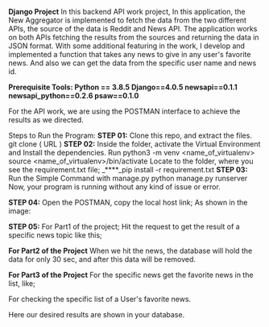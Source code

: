 **Django Project**
In this backend API work project, In this application, the New Aggregator is implemented to fetch the data from the two different APIs, the source of the data is Reddit and News API. The application works on both APIs fetching the results from the sources and returning the data in JSON format.
With some additional featuring in the work, I develop and implemented a function that takes any news to give in any user's favorite news. And also we can get the data from the specific user name and news id.

**Prerequisite Tools:
Python == 3.8.5
Django==4.0.5
newsapi==0.1.1
newsapi_python==0.2.6
psaw==0.1.0**


For the API work, we are using the POSTMAN interface to achieve the results as we directed.

Steps to Run the Program:
**STEP 01:** 
	 Clone this repo, and extract the files. 
git clone ( URL )
**STEP 02:** 
	Inside the folder, activate the Virtual Environment and Install the dependencies.
Run python3 -m venv <name_of_virtualenv>
source <name_of_virtualenv>/bin/activate
	Locate to the folder, where you see the requirement.txt file;
_****_pip install -r requirement.txt
**STEP 03:**
	Run the Simple Command with manage.py
python manage.py runserver
Now, your program is running without any kind of issue or error.

**STEP 04:**
Open the POSTMAN, copy the local host link;
As shown in the image:


**STEP 05:**
For Part1 of the project;
Hit the request to get the result of a specific news topic like this;


**For Part2 of the Project**
When we hit the news, the database will hold the data for only 30 sec, and after this data will be removed.

**For Part3 of the Project**
For the specific news get the favorite news in the list, like;

For checking the specific list of a User's favorite news.



Here our desired results are shown in your database.

